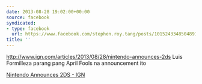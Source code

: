 ```yaml
---
date: 2013-08-28 19:02:00+00:00
source: facebook
syndicated:
- type: facebook
  url: https://www.facebook.com/stephen.roy.tang/posts/10152433485048912
title: ''
---
```


http://www.ign.com/articles/2013/08/28/nintendo-announces-2ds Luis Formilleza parang pang April Fools na announcement ito

[Nintendo Announces 2DS - IGN](http://www.ign.com/articles/2013/08/28/nintendo-announces-2ds)